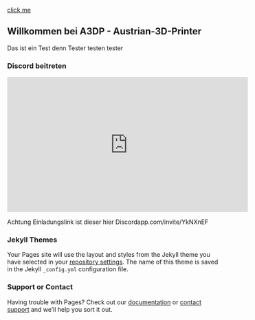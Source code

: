<a href="#nada" class="button button-inline button-info"><span>click me</span></a>
## Willkommen bei A3DP - Austrian-3D-Printer


Das ist ein Test denn Tester testen tester

### Discord beitreten

<iframe width="560" height="315" src="https://www.youtube.com/embed/W76O4332r_k" frameborder="0" allow="accelerometer; autoplay; encrypted-media; gyroscope; picture-in-picture" allowfullscreen></iframe>

Achtung Einladungslink ist dieser hier Discordapp.com/invite/YkNXnEF

### Jekyll Themes

Your Pages site will use the layout and styles from the Jekyll theme you have selected in your [repository settings](https://github.com/A3DP/A3DP/settings). The name of this theme is saved in the Jekyll `_config.yml` configuration file.

### Support or Contact

Having trouble with Pages? Check out our [documentation](https://help.github.com/categories/github-pages-basics/) or [contact support](https://github.com/contact) and we’ll help you sort it out.
